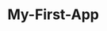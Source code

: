 # My-First-App
<!DOCTYPE html> 
<html ng-app="MyFirstApp">
<head> 
  <title> Our Journey Begins </title> 
  <script src='https://ajax.googleapis.com/ajax/libs/angularjs/1.7.2/angular.min.js'></script>
</head>
<body>

</body>
